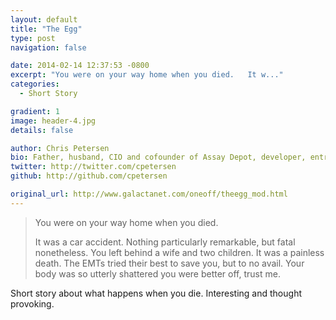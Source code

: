 ```yaml
---
layout: default
title: "The Egg"
type: post
navigation: false

date: 2014-02-14 12:37:53 -0800
excerpt: "You were on your way home when you died.   It w..."
categories:
  - Short Story

gradient: 1
image: header-4.jpg
details: false

author: Chris Petersen
bio: Father, husband, CIO and cofounder of Assay Depot, developer, entrepreneur and technologist.
twitter: http://twitter.com/cpetersen
github: http://github.com/cpetersen

original_url: http://www.galactanet.com/oneoff/theegg_mod.html
---
```





 >  You were on your way home when you died. 
 > 
 >  It was a car accident. Nothing particularly remarkable, but fatal nonetheless. You left behind a wife and two children. It was a painless death. The EMTs tried their best to save you, but to no avail. Your body was so utterly shattered you were better off, trust me. 

 Short story about what happens when you die. Interesting and thought provoking.

 
